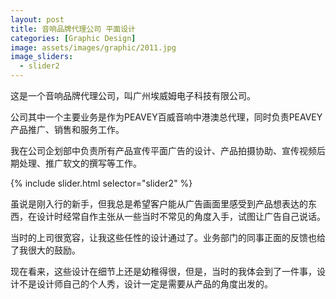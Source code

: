 ```yaml
---
layout: post
title: 音响品牌代理公司 平面设计
categories: [Graphic Design]
image: assets/images/graphic/2011.jpg
image_sliders:
  - slider2
---
```


这是一个音响品牌代理公司，叫广州埃威姆电子科技有限公司。

公司其中一个主要业务是作为PEAVEY百威音响中港澳总代理，同时负责PEAVEY产品推广、销售和服务工作。

我在公司企划部中负责所有产品宣传平面广告的设计、产品拍摄协助、宣传视频后期处理、推广软文的撰写等工作。

{% include slider.html selector="slider2" %}

虽说是刚入行的新手，但我总是希望客户能从广告画面里感受到产品想表达的东西，在设计时经常自作主张从一些当时不常见的角度入手，试图让广告自己说话。

当时的上司很宽容，让我这些任性的设计通过了。业务部门的同事正面的反馈也给了我很大的鼓励。

现在看来，这些设计在细节上还是幼稚得很，但是，当时的我体会到了一件事，设计不是设计师自己的个人秀，设计一定是需要从产品的角度出发的。
